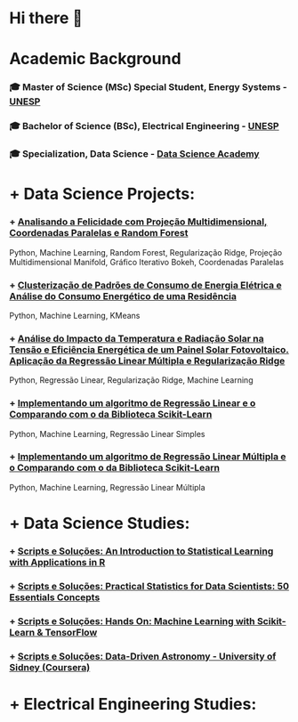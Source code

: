 # Hi there 👋

# Academic Background 
### 🎓 Master of Science (MSc) Special Student, Energy Systems - [UNESP](https://www.feb.unesp.br)
### 🎓 Bachelor of Science (BSc), Electrical Engineering - [UNESP](https://www.feb.unesp.br)
### 🎓 Specialization, Data Science - [Data Science Academy](https://www.datascienceacademy.com.br/)



# + Data Science Projects:

### + [Analisando a Felicidade com Projeção Multidimensional, Coordenadas Paralelas e Random Forest](https://github.com/rafaelpavan95/DataScience/blob/master/happiness.ipynb)
Python, Machine Learning, Random Forest, Regularização Ridge, Projeção Multidimensional Manifold, Gráfico Iterativo Bokeh, Coordenadas Paralelas

### + [Clusterização de Padrões de Consumo de Energia Elétrica e Análise do Consumo Energético de uma Residência](https://github.com/rafaelpavan95/DataScience/blob/master/Clusteriza%C3%A7%C3%A3o_Energia.ipynb)
Python, Machine Learning, KMeans

### + [Análise do Impacto da Temperatura e Radiação Solar na Tensão e Eficiência Energética de um Painel Solar Fotovoltaico. Aplicação da Regressão Linear Múltipla e Regularização Ridge](https://github.com/rafaelpavan95/DataScience/blob/master/Photovoltaic.ipynb)
Python, Regressão Linear, Regularização Ridge, Machine Learning

### + [Implementando um algoritmo de Regressão Linear e o Comparando com o da Biblioteca Scikit-Learn](https://github.com/rafaelpavan95/DataScience/blob/master/Linear_Regression.ipynb)
Python, Machine Learning, Regressão Linear Simples

### + [Implementando um algoritmo de Regressão Linear Múltipla e o Comparando com o da Biblioteca Scikit-Learn](https://github.com/rafaelpavan95/DataScience/blob/master/Multiple_Linear_Regression.ipynb)
Python, Machine Learning, Regressão Linear Múltipla



# + Data Science Studies:

### + [Scripts e Soluções: An Introduction to Statistical Learning with Applications in R]()

### + [Scripts e Soluções: Practical Statistics for Data Scientists: 50 Essentials Concepts]()

### + [Scripts e Soluções: Hands On: Machine Learning with Scikit-Learn & TensorFlow]()

### + [Scripts e Soluções: Data-Driven Astronomy - University of Sidney (Coursera)]()



# + Electrical Engineering Studies:



